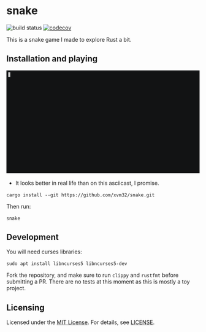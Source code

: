 # snake

![build status](https://github.com/xvm32/snake/workflows/build/badge.svg) [![codecov](https://codecov.io/gh/xvm32/snake/branch/master/graph/badge.svg?token=PGXYCNZL49)](https://codecov.io/gh/xvm32/snake)

This is a snake game I made to explore Rust a bit.

## Installation and playing

![screenshot](snake.gif)

* It looks better in real life than on this asciicast, I promise.

```
cargo install --git https://github.com/xvm32/snake.git
```

Then run:

```
snake
```

## Development

You will need curses libraries:

```
sudo apt install libncurses5 libncurses5-dev
```

Fork the repository, and make sure to run `clippy` and `rustfmt` before submitting a PR. There are no tests at this moment as this is mostly a toy project.

## Licensing

Licensed under the [MIT License](https://opensource.org/licenses/MIT). For details, see [LICENSE](https://github.com/xvm32/snake/blob/master/LICENSE).
